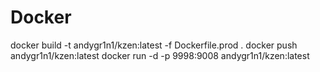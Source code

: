 # Docker
docker build -t andygr1n1/kzen:latest -f Dockerfile.prod .
docker push andygr1n1/kzen:latest
docker run -d -p 9998:9008 andygr1n1/kzen:latest
